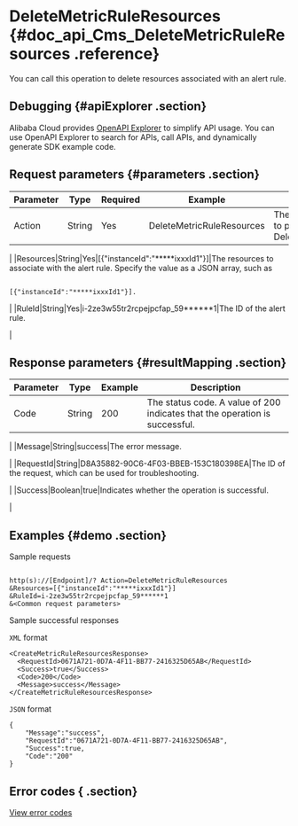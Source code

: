 # DeleteMetricRuleResources {#doc_api_Cms_DeleteMetricRuleResources .reference}

You can call this operation to delete resources associated with an alert rule.

## Debugging {#apiExplorer .section}

Alibaba Cloud provides [OpenAPI Explorer](https://api.aliyun.com/#product=Cms&api=DeleteMetricRuleResources) to simplify API usage. You can use OpenAPI Explorer to search for APIs, call APIs, and dynamically generate SDK example code.

## Request parameters {#parameters .section}

|Parameter|Type|Required|Example|Description|
|---------|----|--------|-------|-----------|
|Action|String|Yes|DeleteMetricRuleResources|The operation that you want to perform. Set the value to DeleteMetricRuleResources.

 |
|Resources|String|Yes|\[\{"instanceId":"\*\*\*\*\*ixxxId1"\}\]|The resources to associate with the alert rule. Specify the value as a JSON array, such as

 ```

[{"instanceId":"*****ixxxId1"}].

```

 |
|RuleId|String|Yes|i-2ze3w55tr2rcpejpcfap\_59\*\*\*\*\*\*1|The ID of the alert rule.

 |

## Response parameters {#resultMapping .section}

|Parameter|Type|Example|Description|
|---------|----|-------|-----------|
|Code|String|200|The status code. A value of 200 indicates that the operation is successful.

 |
|Message|String|success|The error message.

 |
|RequestId|String|D8A35882-90C6-4F03-BBEB-153C180398EA|The ID of the request, which can be used for troubleshooting.

 |
|Success|Boolean|true|Indicates whether the operation is successful.

 |

## Examples {#demo .section}

Sample requests

``` {#request_demo}

http(s)://[Endpoint]/? Action=DeleteMetricRuleResources
&Resources=[{"instanceId":"*****ixxxId1"}]
&RuleId=i-2ze3w55tr2rcpejpcfap_59******1
&<Common request parameters>

```

Sample successful responses

`XML` format

``` {#xml_return_success_demo}
<CreateMetricRuleResourcesResponse>
  <RequestId>0671A721-0D7A-4F11-BB77-2416325D65AB</RequestId>
  <Success>true</Success>
  <Code>200</Code>
  <Message>success</Message>
</CreateMetricRuleResourcesResponse>

```

`JSON` format

``` {#json_return_success_demo}
{
	"Message":"success",
	"RequestId":"0671A721-0D7A-4F11-BB77-2416325D65AB",
	"Success":true,
	"Code":"200"
}
```

## Error codes { .section}

[View error codes](https://error-center.aliyun.com/status/product/Cms)

